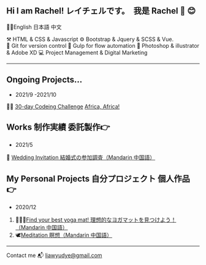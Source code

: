 ## Hi I am Rachel! レイチェルです。　我是 Rachel 👋 😊
💁‍♀️English 日本語 中文

⚒  HTML & CSS & Javascript        ⚙️  Bootstrap & Jquery & SCSS & Vue.     
🦖 Git for version control        🐳  Gulp for flow automation
🎨 Photoshop & illustrator & Adobe XD      💻 Project Management & Digital Marketing

---
## Ongoing Projects...
- 2021/9 -2021/10

🏃‍♀️ [30-day Codeing Challenge](https://butterfly-l.github.io/2021-Coding-Challenge/)
[Africa, Africa!](https://butterfly-l.github.io/africa-africa/#/)

## Works 制作実績 委託製作👉
- 2021/5 

🌻 [Wedding Invitation 結婚式の参加調査（Mandarin 中国語）](https://butterfly-l.github.io/wedding/wang-wang)

## My Personal Projects 自分プロジェクト 個人作品👉
- 2020/12 
1. 🧘🏻‍♀️[Find your best yoga mat! 理想的なヨガマットを見つけよう！（Mandarin 中国語）](https://butterfly-l.github.io/36deg-yoga/yogatest.html) 
2. 🕊[Meditation 瞑想（Mandarin 中国語）](https://butterfly-l.github.io/meditation/meditation.html) 

---
Contact me 📬 liawyudye@gmail.com

<!--
**Butterfly-L/Butterfly-L** is a ✨ _special_ ✨ repository because its `README.md` (this file) appears on your GitHub profile.

Here are some ideas to get you started:

- 🔭 I’m currently working on ...
- 🌱 I’m currently learning ...
- 👯 I’m looking to collaborate on ...
- 🤔 I’m looking for help with ...
- 💬 Ask me about ...
- 📫 How to reach me: ...
- 😄 Pronouns: ...
- ⚡ Fun fact: ...
-->
